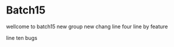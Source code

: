 # Batch15
wellcome to batch15
new group
new chang
line four 
line by feature

line ten bugs











































